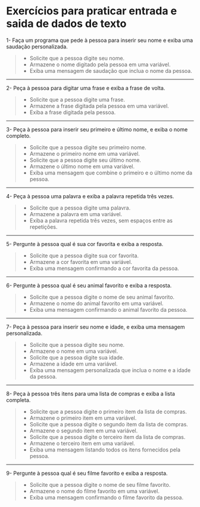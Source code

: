 # Exercícios para praticar entrada e saida de dados de texto

1- Faça um programa que pede à pessoa para inserir seu nome e exiba uma saudação personalizada.

> - Solicite que a pessoa digite seu nome.
> - Armazene o nome digitado pela pessoa em uma variável.
> - Exiba uma mensagem de saudação que inclua o nome da pessoa.

---

2- Peça à pessoa para digitar uma frase e exiba a frase de volta.

> - Solicite que a pessoa digite uma frase.
> - Armazene a frase digitada pela pessoa em uma variável.
> - Exiba a frase digitada pela pessoa.

---

3- Peça à pessoa para inserir seu primeiro e último nome, e exiba o nome completo.

> - Solicite que a pessoa digite seu primeiro nome.
> - Armazene o primeiro nome em uma variável.
> - Solicite que a pessoa digite seu último nome.
> - Armazene o último nome em uma variável.
> - Exiba uma mensagem que combine o primeiro e o último nome da pessoa.

---

4- Peça à pessoa uma palavra e exiba a palavra repetida três vezes.

> - Solicite que a pessoa digite uma palavra.
> - Armazene a palavra em uma variável.
> - Exiba a palavra repetida três vezes, sem espaços entre as repetições.

---

5- Pergunte à pessoa qual é sua cor favorita e exiba a resposta.

> - Solicite que a pessoa digite sua cor favorita.
> - Armazene a cor favorita em uma variável.
> - Exiba uma mensagem confirmando a cor favorita da pessoa.

---

6- Pergunte à pessoa qual é seu animal favorito e exiba a resposta.

> - Solicite que a pessoa digite o nome de seu animal favorito.
> - Armazene o nome do animal favorito em uma variável.
> - Exiba uma mensagem confirmando o animal favorito da pessoa.

---

7- Peça à pessoa para inserir seu nome e idade, e exiba uma mensagem personalizada.

> - Solicite que a pessoa digite seu nome.
> - Armazene o nome em uma variável.
> - Solicite que a pessoa digite sua idade.
> - Armazene a idade em uma variável.
> - Exiba uma mensagem personalizada que inclua o nome e a idade da pessoa.

---

8- Peça à pessoa três itens para uma lista de compras e exiba a lista completa.

> - Solicite que a pessoa digite o primeiro item da lista de compras.
> - Armazene o primeiro item em uma variável.
> - Solicite que a pessoa digite o segundo item da lista de compras.
> - Armazene o segundo item em uma variável.
> - Solicite que a pessoa digite o terceiro item da lista de compras.
> - Armazene o terceiro item em uma variável.
> - Exiba uma mensagem listando todos os itens fornecidos pela pessoa.

---

9- Pergunte à pessoa qual é seu filme favorito e exiba a resposta.

> - Solicite que a pessoa digite o nome de seu filme favorito.
> - Armazene o nome do filme favorito em uma variável.
> - Exiba uma mensagem confirmando o filme favorito da pessoa.

